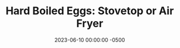 ---
layout: post
title:  "Hard Boiled Eggs: Stovetop or Air Fryer"
date:   2023-06-10 00:00:00 -0500
categories:
- Recipes
- Breakfast
permalink: /recipes/hard-boiled-egg
image: /assets/Food/Breakfast/Hard Boiled/hard-boiled-cover.jpg
ing: hardboil-ing
facts: hardboil-facts
Prep: 5
Rest: 
Cook: 13
Source1: 
Source2: 
tags: 
- salad
- egg
- air fry
- boil
Description: Hard boiled eggs are a quick snack or breakfast, and they are also a quick protein source. Great when chopped up on a salad, these boiled eggs can be made either on the stove, or in the air fryer (my preferred way)
Instructions: 
- Place eggs in a large pot and cover with water, about an inch over the top of the eggs. Bring to a boil, and let boil for 2 minutes. Reduce heat a simmer, and simmer for 12 minutes, uncovered<br><br>

- You could also air fry the eggs at 250F for 15 minutes<br><br>

- When done, drain water and run with cold water and ice cubes
---